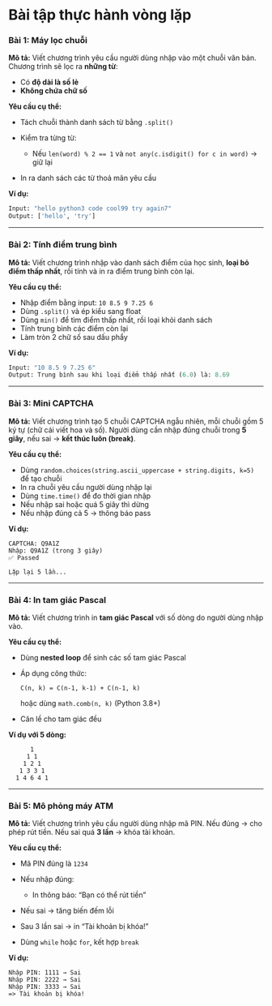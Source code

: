 # Bài tập thực hành vòng lặp

###  **Bài 1: Máy lọc chuỗi**

**Mô tả:**
Viết chương trình yêu cầu người dùng nhập vào một chuỗi văn bản. Chương trình sẽ lọc ra **những từ**:

* Có **độ dài là số lẻ**
* **Không chứa chữ số**

**Yêu cầu cụ thể:**

* Tách chuỗi thành danh sách từ bằng `.split()`
* Kiểm tra từng từ:

  * Nếu `len(word) % 2 == 1` và `not any(c.isdigit() for c in word)` → giữ lại
* In ra danh sách các từ thoả mãn yêu cầu

**Ví dụ:**

```python
Input: "hello python3 code cool99 try again7"
Output: ['hello', 'try']
```

---

###  **Bài 2: Tính điểm trung bình**

**Mô tả:**
Viết chương trình nhập vào danh sách điểm của học sinh, **loại bỏ điểm thấp nhất**, rồi tính và in ra điểm trung bình còn lại.

**Yêu cầu cụ thể:**

* Nhập điểm bằng input: `10 8.5 9 7.25 6`
* Dùng `.split()` và ép kiểu sang float
* Dùng `min()` để tìm điểm thấp nhất, rồi loại khỏi danh sách
* Tính trung bình các điểm còn lại
* Làm tròn 2 chữ số sau dấu phẩy

**Ví dụ:**

```python
Input: "10 8.5 9 7.25 6"
Output: Trung bình sau khi loại điểm thấp nhất (6.0) là: 8.69
```

---

###  **Bài 3: Mini CAPTCHA**

**Mô tả:**
Viết chương trình tạo 5 chuỗi CAPTCHA ngẫu nhiên, mỗi chuỗi gồm 5 ký tự (chữ cái viết hoa và số).
Người dùng cần nhập đúng chuỗi trong **5 giây**, nếu sai → **kết thúc luôn (break)**.

**Yêu cầu cụ thể:**

* Dùng `random.choices(string.ascii_uppercase + string.digits, k=5)` để tạo chuỗi
* In ra chuỗi yêu cầu người dùng nhập lại
* Dùng `time.time()` để đo thời gian nhập
* Nếu nhập sai hoặc quá 5 giây thì dừng
* Nếu nhập đúng cả 5 → thông báo pass

**Ví dụ:**

```
CAPTCHA: Q9A1Z
Nhập: Q9A1Z (trong 3 giây)
✅ Passed

Lặp lại 5 lần...
```

---

###  **Bài 4: In tam giác Pascal**

**Mô tả:**
Viết chương trình in **tam giác Pascal** với số dòng do người dùng nhập vào.

**Yêu cầu cụ thể:**

* Dùng **nested loop** để sinh các số tam giác Pascal
* Áp dụng công thức:

  ```
  C(n, k) = C(n-1, k-1) + C(n-1, k)
  ```

  hoặc dùng `math.comb(n, k)` (Python 3.8+)
* Căn lề cho tam giác đều

**Ví dụ với 5 dòng:**

```
      1
     1 1
    1 2 1
   1 3 3 1
  1 4 6 4 1
```

---

###  **Bài 5: Mô phỏng máy ATM**

**Mô tả:**
Viết chương trình yêu cầu người dùng nhập mã PIN.
Nếu đúng → cho phép rút tiền. Nếu sai quá **3 lần** → khóa tài khoản.

**Yêu cầu cụ thể:**

* Mã PIN đúng là `1234`
* Nếu nhập đúng:

  * In thông báo: “Bạn có thể rút tiền”
* Nếu sai → tăng biến đếm lỗi
* Sau 3 lần sai → in “Tài khoản bị khóa!”
* Dùng `while` hoặc `for`, kết hợp `break`

**Ví dụ:**

```
Nhập PIN: 1111 → Sai
Nhập PIN: 2222 → Sai
Nhập PIN: 3333 → Sai
=> Tài khoản bị khóa!
```
